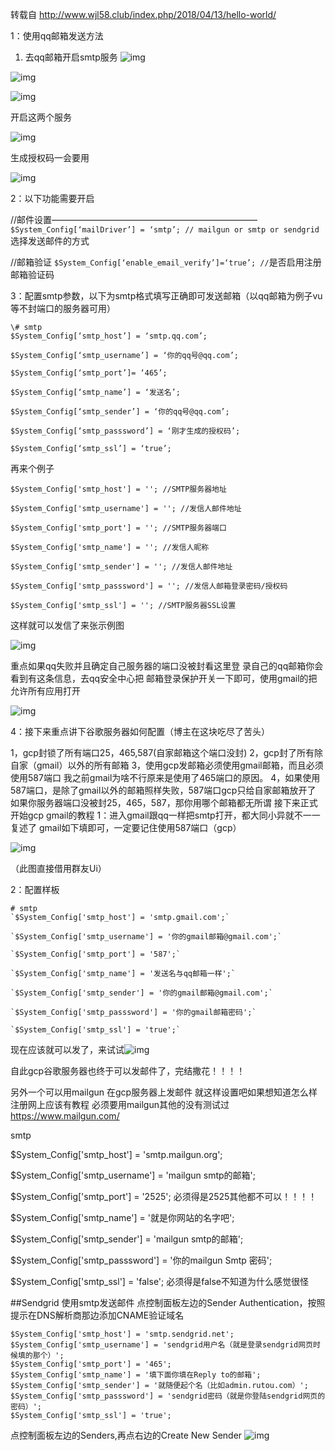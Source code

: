 转载自 http://www.wjl58.club/index.php/2018/04/13/hello-world/

1：使用qq邮箱发送方法

1. 去qq邮箱开启smtp服务
![img](http://www.wjl58.club/wp-content/uploads/2018/04/9_LV1N3XAPWH0@E6J.png)

![img](http://www.wjl58.club/wp-content/uploads/2018/04/DPY56ND2KQJRUSYT.png)

![img](http://www.wjl58.club/wp-content/uploads/2018/04/VVYTKB3RZF9SYO@W_IC0B.png)

开启这两个服务

![img](http://www.wjl58.club/wp-content/uploads/2018/04/@1KRTLNUW9G4YTXJT7.png)

生成授权码一会要用

![img](http://www.wjl58.club/wp-content/uploads/2018/04/8IY0WRNYDAP_IM0G.png)

2：以下功能需要开启

//邮件设置———————————————————————–
`$System_Config[‘mailDriver’] = ‘smtp’; // mailgun or smtp or sendgrid` 选择发送邮件的方式

//邮箱验证
`$System_Config[‘enable_email_verify’]=‘true’; //`是否启用注册邮箱验证码

3：配置smtp参数，以下为smtp格式填写正确即可发送邮箱（以qq邮箱为例子vu等不封端口的服务器可用）
```
\# smtp
$System_Config[‘smtp_host’] = ‘smtp.qq.com’;

$System_Config[‘smtp_username’] = ‘你的qq号@qq.com’;

$System_Config[‘smtp_port’]= ‘465’;

$System_Config[‘smtp_name’] = ‘发送名’;

$System_Config[‘smtp_sender’] = ‘你的qq号@qq.com’;

$System_Config[‘smtp_passsword’] = ‘刚才生成的授权码’;

$System_Config[‘smtp_ssl’] = ‘true’;
```
再来个例子
```
$System_Config['smtp_host'] = ''; //SMTP服务器地址

$System_Config['smtp_username'] = ''; //发信人邮件地址

$System_Config['smtp_port'] = ''; //SMTP服务器端口

$System_Config['smtp_name'] = ''; //发信人昵称

$System_Config['smtp_sender'] = ''; //发信人邮件地址

$System_Config['smtp_passsword'] = ''; //发信人邮箱登录密码/授权码

$System_Config['smtp_ssl'] = ''; //SMTP服务器SSL设置
```
这样就可以发信了来张示例图

![img](http://www.wjl58.club/wp-content/uploads/2018/04/7IT018O_BLJ3LR26E33.png)


重点如果qq失败并且确定自己服务器的端口没被封看这里登
录自己的qq邮箱你会看到有这条信息，去qq安全中心把
邮箱登录保护开关一下即可，使用gmail的把允许所有应用打开

![img](http://www.wjl58.club/wp-content/uploads/2018/04/O060Z1AHP925W2N-169x300.png)


4：接下来重点讲下谷歌服务器如何配置（博主在这块吃尽了苦头）

1，gcp封锁了所有端口25，465,587(自家邮箱这个端口没封)
2，gcp封了所有除自家（gmail）以外的所有邮箱
3，使用gcp发邮箱必须使用gmail邮箱，而且必须使用587端口
   我之前gmail为啥不行原来是使用了465端口的原因。
4，如果使用587端口，是除了gmail以外的邮箱照样失败，587端口gcp只给自家邮箱放开了
如果你服务器端口没被封25，465，587，那你用哪个邮箱都无所谓
接下来正式开始gcp gmail的教程
1：进入gmail跟qq一样把smtp打开，都大同小异就不一一复述了
gmail如下填即可，一定要记住使用587端口（gcp）

![img](http://www.wjl58.club/wp-content/uploads/2018/04/FZS8FMV8IVU3MTE36AFO-300x203.png)

（此图直接借用群友Ui）


2：配置样板
```
# smtp
`$System_Config['smtp_host'] = 'smtp.gmail.com';`

`$System_Config['smtp_username'] = '你的gmail邮箱@gmail.com';`

`$System_Config['smtp_port'] = '587';`

`$System_Config['smtp_name'] = '发送名与qq邮箱一样';`

`$System_Config['smtp_sender'] = '你的gmail邮箱@gmail.com';`

`$System_Config['smtp_passsword'] = '你的gmail邮箱密码';`

`$System_Config['smtp_ssl'] = 'true';`
```
现在应该就可以发了，来试试![img](http://www.wjl58.club/wp-content/uploads/2018/04/ZPN1F4J9HT1R_CL-169x300.png)

自此gcp谷歌服务器也终于可以发邮件了，完结撒花！！！！


另外一个可以用mailgun 在gcp服务器上发邮件
就这样设置吧如果想知道怎么样注册网上应该有教程 必须要用mailgun其他的没有测试过 https://www.mailgun.com/

smtp

$System_Config['smtp_host'] = 'smtp.mailgun.org';

$System_Config['smtp_username'] = 'mailgun smtp的邮箱';

$System_Config['smtp_port'] = '2525'; 必须得是2525其他都不可以！！！！

$System_Config['smtp_name'] = '就是你网站的名字吧';

$System_Config['smtp_sender'] = 'mailgun smtp的邮箱';

$System_Config['smtp_passsword'] = '你的mailgun Smtp 密码';

$System_Config['smtp_ssl'] = 'false'; 必须得是false不知道为什么感觉很怪

##Sendgrid 使用smtp发送邮件
点控制面板左边的Sender Authentication，按照提示在DNS解析商那边添加CNAME验证域名
```
$System_Config['smtp_host'] = 'smtp.sendgrid.net';
$System_Config['smtp_username'] = 'sendgrid用户名（就是登录sendgrid网页时候填的那个）';
$System_Config['smtp_port'] = '465';
$System_Config['smtp_name'] = '填下面你填在Reply to的邮箱';
$System_Config['smtp_sender'] = '就随便起个名（比如admin.rutou.com）';
$System_Config['smtp_passsword'] = 'sendgrid密码（就是你登陆sendgrid网页的密码）';
$System_Config['smtp_ssl'] = 'true';
```
点控制面板左边的Senders,再点右边的Create New Sender
![img](https://puu.sh/BrPsL/2524615018.jpg)